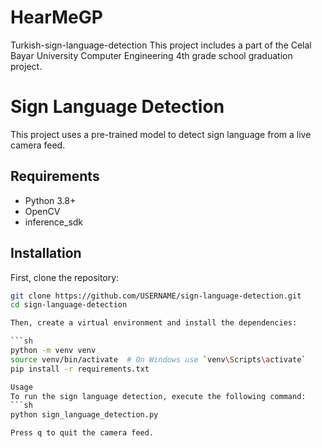 # HearMeGP
Turkish-sign-language-detection
This project includes a part of the Celal Bayar University Computer Engineering 4th grade school graduation project.

# Sign Language Detection

This project uses a pre-trained model to detect sign language from a live camera feed.

## Requirements

- Python 3.8+
- OpenCV
- inference_sdk

## Installation

First, clone the repository:

```sh
git clone https://github.com/USERNAME/sign-language-detection.git
cd sign-language-detection

Then, create a virtual environment and install the dependencies:

```sh
python -m venv venv
source venv/bin/activate  # On Windows use `venv\Scripts\activate`
pip install -r requirements.txt

Usage
To run the sign language detection, execute the following command:
```sh
python sign_language_detection.py

Press q to quit the camera feed.
